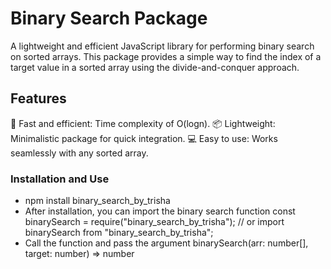 # Binary Search Package
A lightweight and efficient JavaScript library for performing binary search on sorted arrays. This package provides a simple way to find the index of a target value in a sorted array using the divide-and-conquer approach.

## Features
🚀 Fast and efficient: Time complexity of O(logn).
📦 Lightweight: Minimalistic package for quick integration.
💻 Easy to use: Works seamlessly with any sorted array.

### Installation and Use
- npm install binary_search_by_trisha
- After installation, you can import the binary search function
    const binarySearch = require("binary_search_by_trisha");
    // or
    import binarySearch from "binary_search_by_trisha";
- Call the function and pass the argument
    binarySearch(arr: number[], target: number) => number




